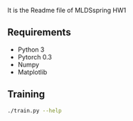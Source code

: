 It is the Readme file of MLDSspring HW1 
## Requirements

- Python 3
- Pytorch 0.3
- Numpy
- Matplotlib

## Training


```bash
./train.py --help
```

```

```
